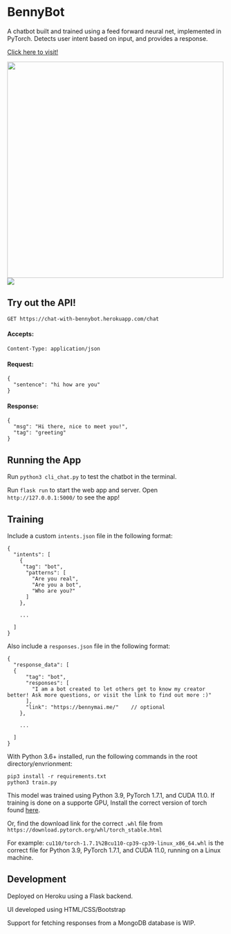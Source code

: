 # BennyBot

A chatbot built and trained using a feed forward neural net, implemented in PyTorch. Detects user intent based on input, and provides a response.

[Click here to visit!](https://chat-with-bennybot.herokuapp.com/)

<img height=500px src="https://i.imgur.com/7GLdY8r.png" />

<img src="https://i.imgur.com/FuuJow1.png" />

## Try out the API!

`GET https://chat-with-bennybot.herokuapp.com/chat`

#### Accepts:

`Content-Type: application/json`

#### Request:

```
{
  "sentence": "hi how are you"
}
```

#### Response:

```
{
  "msg": "Hi there, nice to meet you!",
  "tag": "greeting"
}
```

## Running the App

Run `python3 cli_chat.py` to test the chatbot in the terminal.

Run `flask run` to start the web app and server. Open `http://127.0.0.1:5000/` to see the app!

## Training

Include a custom `intents.json` file in the following format:

```
{
  "intents": [
    {
     "tag": "bot",
      "patterns": [
        "Are you real",
        "Are you a bot",
        "Who are you?"
      ]
    },

    ...

  ]
}

```

Also include a `responses.json` file in the following format:

```
{
  "response_data": [
  {
      "tag": "bot",
      "responses": [
        "I am a bot created to let others get to know my creator better! Ask more questions, or visit the link to find out more :)"
      ],
      "link": "https://bennymai.me/"    // optional
    },

    ...

  ]
}

```

With Python 3.6+ installed, run the following commands in the root directory/envrionment:

```
pip3 install -r requirements.txt
python3 train.py

```

This model was trained using Python 3.9, PyTorch 1.7.1, and CUDA 11.0. If training is done on a supporte GPU, Install the correct version of torch found [here](https://pytorch.org/get-started/locally/).

Or, find the download link for the correct `.whl` file from `https://download.pytorch.org/whl/torch_stable.html`

For example: `cu110/torch-1.7.1%2Bcu110-cp39-cp39-linux_x86_64.whl` is the correct file for Python 3.9, PyTorch 1.7.1, and CUDA 11.0, running on a Linux machine.

## Development

Deployed on Heroku using a Flask backend.

UI developed using HTML/CSS/Bootstrap

Support for fetching responses from a MongoDB database is WIP.
